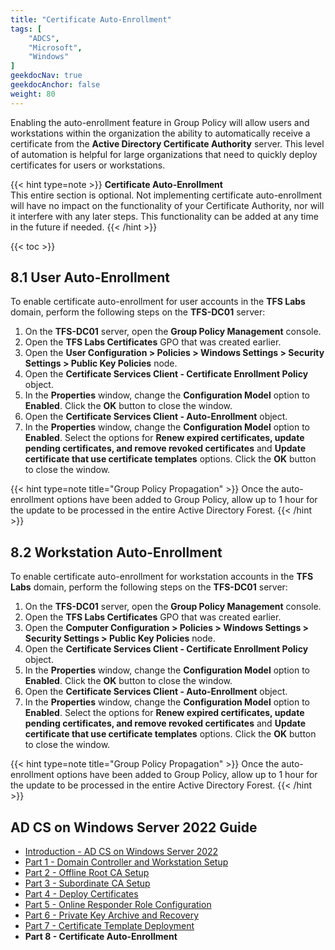 ```yaml
---
title: "Certificate Auto-Enrollment"
tags: [
    "ADCS",
    "Microsoft",
    "Windows"
]
geekdocNav: true
geekdocAnchor: false
weight: 80
---
```


Enabling the auto-enrollment feature in Group Policy will allow users and workstations within the organization the ability to automatically receive a certificate from the **Active Directory Certificate Authority** server. This level of automation is helpful for large organizations that need to quickly deploy certificates for users or workstations.

{{< hint type=note >}}
**Certificate Auto-Enrollment**\
This entire section is optional. Not implementing certificate auto-enrollment will have no impact on the functionality of your Certificate Authority, nor will it interfere with any later steps. This functionality can be added at any time in the future if needed.
{{< /hint >}}

{{< toc >}}

## 8.1 User Auto-Enrollment ##

To enable certificate auto-enrollment for user accounts in the **TFS Labs** domain, perform the following steps on the **TFS-DC01** server:

1. On the **TFS-DC01** server, open the **Group Policy Management** console.
2. Open the **TFS Labs Certificates** GPO that was created earlier.
3. Open the **User Configuration > Policies > Windows Settings > Security Settings > Public Key Policies** node.
4. Open the **Certificate Services Client - Certificate Enrollment Policy** object.
5. In the **Properties** window, change the **Configuration Model** option to **Enabled**. Click the **OK** button to close the window.
6. Open the **Certificate Services Client - Auto-Enrollment** object.
7. In the **Properties** window, change the **Configuration Model** option to **Enabled**. Select the options for **Renew expired certificates, update pending certificates, and remove revoked certificates** and **Update certificate that use certificate templates** options. Click the **OK** button to close the window.

{{< hint type=note title="Group Policy Propagation" >}}
Once the auto-enrollment options have been added to Group Policy, allow up to 1 hour for the update to be processed in the entire Active Directory Forest.
{{< /hint >}}

## 8.2 Workstation Auto-Enrollment ##

To enable certificate auto-enrollment for workstation accounts in the **TFS Labs** domain, perform the following steps on the **TFS-DC01** server:

1. On the **TFS-DC01** server, open the **Group Policy Management** console.
2. Open the **TFS Labs Certificates** GPO that was created earlier.
3. Open the **Computer Configuration > Policies > Windows Settings > Security Settings > Public Key Policies** node.
4. Open the **Certificate Services Client - Certificate Enrollment Policy** object.
5. In the **Properties** window, change the **Configuration Model** option to **Enabled**. Click the **OK** button to close the window.
6. Open the **Certificate Services Client - Auto-Enrollment** object.
7. In the **Properties** window, change the **Configuration Model** option to **Enabled**. Select the options for **Renew expired certificates, update pending certificates, and remove revoked certificates** and **Update certificate that use certificate templates** options. Click the **OK** button to close the window.

{{< hint type=note title="Group Policy Propagation" >}}
Once the auto-enrollment options have been added to Group Policy, allow up to 1 hour for the update to be processed in the entire Active Directory Forest.
{{< /hint >}}

## AD CS on Windows Server 2022 Guide ##

* [Introduction - AD CS on Windows Server 2022](/microsoft/windows-server/windows-server-roles-features/adcs/adcs-windows-server-2022/)
* [Part 1 - Domain Controller and Workstation Setup](/microsoft/windows-server/windows-server-roles-features/adcs/adcs-windows-server-2022/adcs-windows-server-2022-part-1/)
* [Part 2 - Offline Root CA Setup](/microsoft/windows-server/windows-server-roles-features/adcs/adcs-windows-server-2022/adcs-windows-server-2022-part-2/)
* [Part 3 - Subordinate CA Setup](/microsoft/windows-server/windows-server-roles-features/adcs/adcs-windows-server-2022/adcs-windows-server-2022-part-3/)
* [Part 4 - Deploy Certificates](/microsoft/windows-server/windows-server-roles-features/adcs/adcs-windows-server-2022/adcs-windows-server-2022-part-4/)
* [Part 5 - Online Responder Role Configuration](/microsoft/windows-server/windows-server-roles-features/adcs/adcs-windows-server-2022/adcs-windows-server-2022-part-5/)
* [Part 6 - Private Key Archive and Recovery](/microsoft/windows-server/windows-server-roles-features/adcs/adcs-windows-server-2022/adcs-windows-server-2022-part-6/)
* [Part 7 - Certificate Template Deployment](/microsoft/windows-server/windows-server-roles-features/adcs/adcs-windows-server-2022/adcs-windows-server-2022-part-7/)
* **Part 8 - Certificate Auto-Enrollment**
